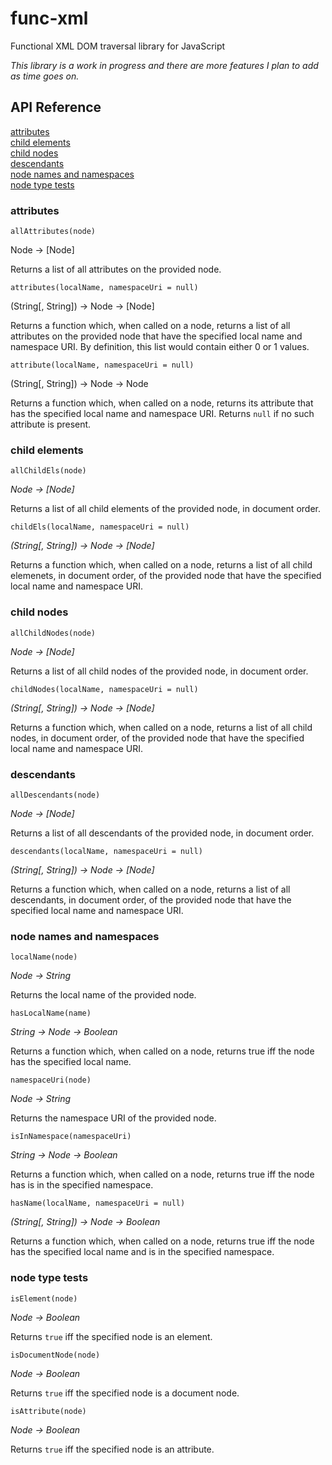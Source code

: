 # func-xml
Functional XML DOM traversal library for JavaScript

_This library is a work in progress and there are more features I plan to add as time goes on._

## API Reference

[attributes](#attributes)  
[child elements](#child-elements)  
[child nodes](#child-nodes)  
[descendants](#descendants)  
[node names and namespaces](#node-names-and-namespaces)  
[node type tests](#node-type-tests)

### attributes

`allAttributes(node)`

Node -> [Node]

Returns a list of all attributes on the provided node.

`attributes(localName, namespaceUri = null)`

(String[, String]) -> Node -> [Node]

Returns a function which, when called on a node, returns a list of all attributes on the provided node that have the specified local name and namespace URI. By definition, this list would contain either 0 or 1 values.

`attribute(localName, namespaceUri = null)`

(String[, String]) -> Node -> Node

Returns a function which, when called on a node, returns its attribute that has the specified local name and namespace URI. Returns `null` if no such attribute is present.

### child elements

`allChildEls(node)`

_Node -> [Node]_

Returns a list of all child elements of the provided node, in document order.

`childEls(localName, namespaceUri = null)`

_(String[, String]) -> Node -> [Node]_

Returns a function which, when called on a node, returns a list of all child elemenets, in document order, of the provided node that have the specified local name and namespace URI.

### child nodes

`allChildNodes(node)`

_Node -> [Node]_

Returns a list of all child nodes of the provided node, in document order.

`childNodes(localName, namespaceUri = null)`

_(String[, String]) -> Node -> [Node]_

Returns a function which, when called on a node, returns a list of all child nodes, in document order, of the provided node that have the specified local name and namespace URI.

### descendants

`allDescendants(node)`

_Node -> [Node]_

Returns a list of all descendants of the provided node, in document order.

`descendants(localName, namespaceUri = null)`

_(String[, String]) -> Node -> [Node]_

Returns a function which, when called on a node, returns a list of all descendants, in document order, of the provided node that have the specified local name and namespace URI.

### node names and namespaces

`localName(node)`

_Node -> String_

Returns the local name of the provided node.

`hasLocalName(name)`

_String -> Node -> Boolean_

Returns a function which, when called on a node, returns true iff the node has the specified local name.

`namespaceUri(node)`

_Node -> String_

Returns the namespace URI of the provided node.

`isInNamespace(namespaceUri)`

_String -> Node -> Boolean_

Returns a function which, when called on a node, returns true iff the node has is in the specified namespace.

`hasName(localName, namespaceUri = null)`

_(String[, String]) -> Node -> Boolean_

Returns a function which, when called on a node, returns true iff the node has the specified local name and is in the specified namespace.

### node type tests

`isElement(node)`

_Node -> Boolean_

Returns `true` iff the specified node is an element.

`isDocumentNode(node)`

_Node -> Boolean_

Returns `true` iff the specified node is a document node.

`isAttribute(node)` 

_Node -> Boolean_

Returns `true` iff the specified node is an attribute.
